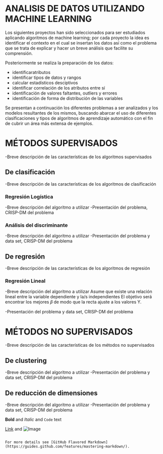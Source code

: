 # ANALISIS DE DATOS UTILIZANDO MACHINE LEARNING

Los siguientes proyectos han sido seleccionados para ser estudiados aplicando algoritmos de machine learning; por cada proyecto la idea es identificar el contexto en el cual se insertan los datos así como el problema que se trata de explicar y hacer un breve análisis que facilite su comprensión.

Posteriormente se realiza la preparación de los datos:
- identificaratributos 
- identificar tipos de datos y rangos
- calcular estadísticos desciptivos 
- identificar correlación de los atributos entre sí 
- identificación de valores faltantes, outliers y errores
- identificación de forma de distribución de las variables

Se presentan a continuación los diferentes problemas a ser analizados y los modelos resultantes de los mismos, buscando abarcar el uso de diferentes clasificaciones y tipos de algoritmos de aprendizaje automático con el fin de cubrir un área más extensa de ejemplos.




# MÉTODOS SUPERVISADOS
-Breve descripción de las características de los algoritmos supervisados

## De clasificación
-Breve descripción de las características de los algoritmos de clasificación

### Regresión Logística 
-Breve descripción del algoritmo a utilizar
-Presentación del problema, CRISP-DM del problema

### Análisis del discriminante
-Breve descripción del algoritmo a utilizar
-Presentación del problema y data set, CRISP-DM del problema

## De regresión
-Breve descripción de las características de los algoritmos de regresión

### Regresión Lineal
-Breve descripción del algoritmo a utilizar
Asume que existe una relación lineal entre la variable dependiente y la/s independientes
El objetivo será encontrar los mejores 𝛽 de modo que la recta ajuste a los valores Y.

-Presentación del problema y data set, CRISP-DM del problema

# MÉTODOS NO SUPERVISADOS
-Breve descripción de las características de los métodos no supervisados

## De clustering
-Breve descripción del algoritmo a utilizar
-Presentación del problema y data set, CRISP-DM del problema


## De reducción de dimensiones
-Breve descripción del algoritmo a utilizar
-Presentación del problema y data set, CRISP-DM del problema



**Bold** and _Italic_ and `Code` text

[Link](url) and ![Image](src)
```

For more details see [GitHub Flavored Markdown](https://guides.github.com/features/mastering-markdown/).

